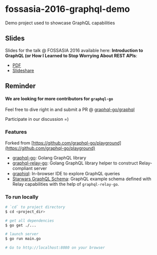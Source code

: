 # fossasia-2016-graphql-demo

Demo project used to showcase GraphQL capabilities

## Slides

Slides for the talk @ FOSSASIA 2016 available here:
__Introduction to GraphQL (or How I Learned to Stop Worrying About REST APIs__:
- [PDF](https://github.com/sogko/fossasia-2016-graphql-demo/raw/master/slides/fossasia-2016-presentation.pdf)
- [Slideshare](http://www.slideshare.net/AhmadHafizIsmail/introduction-to-graphql-or-how-i-learned-to-stop-worrying-about-rest-apis)

## Reminder

#### We are looking for more contributors for `graphql-go`
Feel free to dive right in and submit a PR @ [graphql-go/graphql](https://github.com/graphql-go/graphql)

Participate in our discussion =)

### Features
Forked from [https://github.com/graphql-go/playground](https://github.com/graphql-go/playground)

- [graphql-go](https://github.com/graphql-go/graphql): Golang GraphQL library
- [graphql-relay-go](https://github.com/graphql-go/relay): Golang GraphQL library helper to construct Relay-compliant server
- [graphiql](https://github.com/graphql/graphiql): In-browser IDE to explore GraphQL queries
- [Starwars GraphQL Schema](https://github.com/graphql-go/relay/tree/master/examples/starwars): GraphQL example schema defined with Relay capabilities with the help of `graphql-relay-go`.

### To run locally
```bash
# `cd` to project directory
$ cd <project_dir>

# get all dependencies
$ go get ./...

# launch server
$ go run main.go

# Go to http://localhost:8080 on your browser
```
